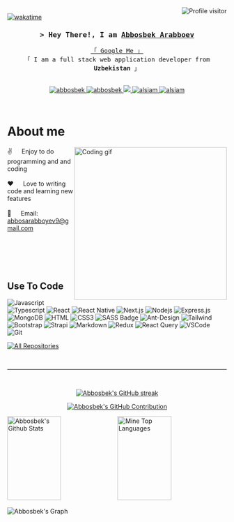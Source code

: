 <a href="https://komarev.com/ghpvc/?username=arabboyev01">
  <img align="right" src="https://komarev.com/ghpvc/?username=arabboyev01&label=Visitors&color=0e75b6&style=flat" alt="Profile visitor" />
</a>


[![wakatime](https://wakatime.com/badge/user/eebb3dd8-d9b2-40de-9b88-6fd6cac99dbc.svg)](https://wakatime.com/waka_e14e1222-0a64-4c61-a662-e3bbbe762328)

<!-- Intro  -->
<h3 align="center">
        <samp>&gt; Hey There!, I am
                <b><a target="_blank" href="https://me-abbos.netlify.app">Abbosbek Arabboev</a></b>
        </samp>
</h3>

<p align="center"> 
  <samp>
    <a href="https://www.google.com/search?q=a.arabboev_">「 Google Me 」</a>
    <br>
    「 I am a full stack web application developer from <b>Uzbekistan</b> 」
    <br>
    <br>
  </samp>
</p>

<p align="center">
 <a href="https://me-abbos.netlify.app" target="blank">
  <img src="https://img.shields.io/badge/Website-DC143C?style=for-the-badge&logo=medium&logoColor=white" alt="abbosbek" />
 </a>
 <a href="https://www.linkedin.com/in/arabboev" target="_blank">
  <img src="https://img.shields.io/badge/LinkedIn-0077B5?style=for-the-badge&logo=linkedin&logoColor=white" alt="abbosbek"/>
 </a>

 <a href="https://twitter.com/arabboyev_" target="_blank">
  <img src="https://img.shields.io/badge/Twitter-1DA1F2?style=for-the-badge&logo=twitter&logoColor=white" />
 </a>
 <a href="https://www.instagram.com/a.arabboev_" target="_blank">
  <img src="https://img.shields.io/badge/Instagram-fe4164?style=for-the-badge&logo=instagram&logoColor=white" alt="alsiam" />
 </a> 
 <a href="https://leetcode.com/arabboyev_" target="_blank">
  <img src="https://img.shields.io/badge/LeetCode-F0DB4F?style=for-the-badge&logo=leetcode&logoColor=#000" alt="alsiam"  />
  </a> 
</p>
<br />

 # About me
 
<p>
 <img align="right" width="350" src="https://www.dropbox.com/scl/fi/yy85ftx6kqiyhvfrksi8x/kisspng-computer-programming-programmer-icon-design-softwa-coder-png-transparent-image-5a756d89c09351.0972296815176451937888.png?rlkey=98s74bs89k33qbtasea4c1hll&dl=0" alt="Coding gif" />
  
 ✌️ &emsp; Enjoy to do programming and and coding <br/><br/>
 ❤️ &emsp; Love to writing code and learning new features<br/><br/>
 📧 &emsp; Email: abbosarabboyev9@gmail.com<br/><br/>

</p>

<br/>
<br/>
<br/>

## Use To Code

![Javascript](https://img.shields.io/badge/Javascript-F0DB4F?style=for-the-badge&labelColor=black&logo=javascript&logoColor=F0DB4F)
![Typescript](https://img.shields.io/badge/Typescript-007acc?style=for-the-badge&labelColor=black&logo=typescript&logoColor=007acc)
![React](https://img.shields.io/badge/-React-61DBFB?style=for-the-badge&labelColor=black&logo=react&logoColor=61DBFB)
![React Native](https://img.shields.io/badge/React_Native-20232A?style=for-the-badge&logo=react&logoColor=61DAFB)
![Next.js](https://img.shields.io/badge/next.js-000000?style=for-the-badge&logo=nextdotjs&logoColor=white)
![Nodejs](https://img.shields.io/badge/Nodejs-3C873A?style=for-the-badge&labelColor=black&logo=node.js&logoColor=3C873A)
![Express.js](https://img.shields.io/badge/Express.js-000000?style=for-the-badge&logo=express&logoColor=white)
![MongoDB](https://img.shields.io/badge/MongoDB-4EA94B?style=for-the-badge&logo=mongodb&logoColor=white)
![HTML](https://img.shields.io/badge/HTML5-E34F26?style=for-the-badge&logo=html5&logoColor=white)
![CSS3](https://img.shields.io/badge/CSS3-1572B6?style=for-the-badge&logo=css3&logoColor=white)
![SASS Badge](https://img.shields.io/badge/Sass-CC6699?style=for-the-badge&logo=sass&logoColor=white)
![Ant-Design](https://img.shields.io/badge/AntDesign-0170FE?style=for-the-badge&logo=antdesign&logoColor=white)
![Tailwind](https://img.shields.io/badge/Tailwind_CSS-092749?style=for-the-badge&logo=tailwindcss&logoColor=06B6D4&labelColor=000000)
![Bootstrap](https://img.shields.io/badge/Bootstrap-563D7C?style=for-the-badge&logo=bootstrap&logoColor=white)
![Strapi](https://img.shields.io/badge/strapi-2E7EEA?style=for-the-badge&logo=strapi&logoColor=white)
![Markdown](https://img.shields.io/badge/Markdown-000000?style=for-the-badge&logo=markdown&logoColor=white)
![Redux](https://img.shields.io/badge/Redux-593D88?style=for-the-badge&logo=redux&logoColor=white)
![React Query](https://img.shields.io/badge/-React_Query-FF4154?style=for-the-badge&logo=react%20query&logoColor=white)
![VSCode](https://img.shields.io/badge/Visual_Studio-0078d7?style=for-the-badge&logo=visual%20studio&logoColor=white)
![Git](https://img.shields.io/badge/Git-F05032?style=for-the-badge&logo=git&logoColor=white)
<br/>

<p align="left">
  <a href="https://github.com/arabboyev01?tab=repositories" target="_blank"><img alt="All Repositories" title="All Repositories" src="https://img.shields.io/badge/-All%20Repos-2962FF?style=for-the-badge&logo=koding&logoColor=white"/></a>
</p>
<br/>
<hr/>
<br/>

<p align="center">
  <a href="https://github.com/arabboyev01">
    <img src="https://github-readme-streak-stats.herokuapp.com/?user=arabboyev01&theme=radical&border=7F3FBF&background=0D1117" alt="Abbosbek's GitHub streak"/>
  </a>
</p>

<p align="center">
  <a href="https://github.com/arabboyev01">
    <img src="https://github-profile-summary-cards.vercel.app/api/cards/profile-details?username=arabboyev01&theme=radical" alt="Abbosbek's GitHub Contribution"/>
  </a>
</p>

<a> 
    <a href="https://github.com/arabboyev01"><img alt="Abbosbek's Github Stats" src="https://denvercoder1-github-readme-stats.vercel.app/api?username=arabboyev01&show_icons=true&count_private=true&theme=react&border_color=7F3FBF&bg_color=0D1117&title_color=F85D7F&icon_color=F8D866" height="192px" width="49.5%"/></a>
  <a href="https://github.com/arabboyev01"><img alt="Mine Top Languages" src="https://denvercoder1-github-readme-stats.vercel.app/api/top-langs/?username=arabboyev01&langs_count=8&layout=compact&theme=react&border_color=7F3FBF&bg_color=0D1117&title_color=F85D7F&icon_color=F8D866" height="192px" width="49.5%"/></a>
  <br/>
</a>


![Abbosbek's Graph](https://github-readme-activity-graph.vercel.app/graph?username=arabboyev01&custom_title=Abbosbek's%20GitHub%20Activity%20Graph&bg_color=0D1117&color=7F3FBF&line=7F3FBF&point=7F3FBF&area_color=FFFFFF&title_color=FFFFFF&area=true)
